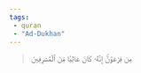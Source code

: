 ```yaml
---
tags: 
 - quran 
 - "Ad-Dukhan"
---
```


> مِن فِرۡعَوۡنَۚ إِنَّهُۥ كَانَ عَالِيٗا مِّنَ ٱلۡمُسۡرِفِينَ
